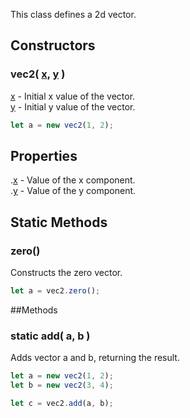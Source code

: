 This class defines a 2d vector.

## Constructors

### vec2( [x](/primitives.md#Number), [y](/primitives.md#Number) )
[x](/primitives.md#Number) - Initial x value of the vector.		
[y](/primitives.md#Number) - Initial y value of the vector.	

```javascript
let a = new vec2(1, 2);
```



## Properties
.[x](/primitives.md#Number) - Value of the x component.		
.[y](/primitives.md#Number) - Value of the y component.



## Static Methods
### zero()
Constructs the zero vector.

```javascript
let a = vec2.zero();
```



##Methods

### static add( a, b )
Adds vector a and b, returning the result.

```javascript
let a = new vec2(1, 2);
let b = new vec2(3, 4);

let c = vec2.add(a, b);
```
